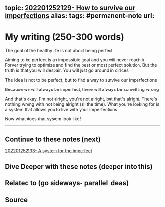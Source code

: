 topic: [202201252129- How to survive our imperfections](.md)
alias: 
tags: #permanent-note
url: 
---

# My writing (250-300 words)

The goal of the healthy life is not about being perfect

Aiming to be perfect is an impossible goal and you will never reach it. Forver trying to optimize and find the best or most perfect solution. But the truth is that you will despair. You will just go around in cirlces

The idea is not to be perfect, but to find a way to survive our imperfections

Because we will always be imperfect, there will always be something wrong

And that's okay. I'm not alright, you're not alright, but that's alright. There's nothing wrong with not being alright (all the time). What you're looking for is a system that allows you to live with your imperfections

Now what does that system look like?

---
## Continue to these notes (next)
[202201252133- A system for the imperfect](Notes/202201252133-%20A%20system%20for%20the%20imperfect.md)

## Dive Deeper with these notes (deeper into this)
		
## Related to (go sideways- parallel ideas)
	
## Source
